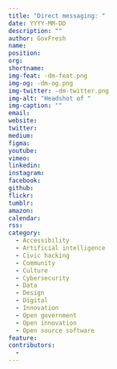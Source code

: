```yaml
---
title: "Direct messaging: "
date: YYYY-MM-DD
description: ""
author: GovFresh
name: 
position: 
org: 
shortname: 
img-feat: -dm-feat.png
img-og: -dm-og.png
img-twitter: -dm-twitter.png
img-alt: "Headshot of "
img-caption: ""
email: 
website: 
twitter: 
medium: 
figma: 
youtube: 
vimeo: 
linkedin: 
instagram: 
facebook: 
github: 
flickr: 
tumblr: 
amazon: 
calendar: 
rss: 
category:
  - Accessibility
  - Artificial intelligence
  - Civic hacking
  - Community
  - Culture
  - Cybersecurity
  - Data
  - Design
  - Digital
  - Innovation
  - Open government
  - Open innovation
  - Open source software
feature: 
contributors:
  - 
---
```


